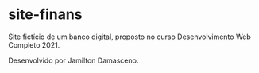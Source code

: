 # site-finans

Site fictício de um banco digital, proposto no curso Desenvolvimento Web Completo 2021.

Desenvolvido por Jamilton Damasceno.
